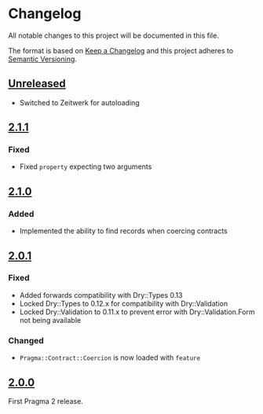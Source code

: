 # Changelog

All notable changes to this project will be documented in this file.

The format is based on [Keep a Changelog](http://keepachangelog.com/en/1.0.0/)
and this project adheres to [Semantic Versioning](http://semver.org/spec/v2.0.0.html).

## [Unreleased]

- Switched to Zeitwerk for autoloading

## [2.1.1]

### Fixed

- Fixed `property` expecting two arguments

## [2.1.0]

### Added

- Implemented the ability to find records when coercing contracts

## [2.0.1]

### Fixed

- Added forwards compatibility with Dry::Types 0.13
- Locked Dry::Types to 0.12.x for compatibility with Dry::Validation
- Locked Dry::Validation to 0.11.x to prevent error with Dry::Validation.Form not being available

### Changed

- `Pragma::Contract::Coercion` is now loaded with `feature`

## [2.0.0]

First Pragma 2 release.

[Unreleased]: https://github.com/pragmarb/pragma-contract/compare/v2.1.1...HEAD
[2.1.1]: https://github.com/pragmarb/pragma-contract/compare/v2.1.0...v2.1.1
[2.1.0]: https://github.com/pragmarb/pragma-contract/compare/v2.0.1...v2.1.0
[2.0.1]: https://github.com/pragmarb/pragma-contract/compare/v2.0.0...v2.0.1
[2.0.0]: https://github.com/pragmarb/pragma-contract/compare/v0.1.0...v2.0.0
